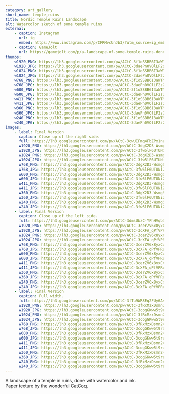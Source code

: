 ```yaml
---
category: art_gallery
short_name: temple_ruins
title: Nordic Temple Ruins Landscape
alt: Watercolor sketch of some temple ruins
external:
    - caption: Instagram
      url: ig
      embed: https://www.instagram.com/p/CFRMvcUnJb3/?utm_source=ig_embed&amp;utm_campaign=loading
    - caption: GameJolt
      url: https://gamejolt.com/p/a-landscape-of-some-temple-ruins-done-with-watercolor-and-ink-pap-fqxcd4fv
thumbs:
    w1920_PNG: https://lh3.googleusercontent.com/pw/ACtC-3f1oSSBB6I3aWTM2p4Jtbxow8DOZhaiv1AA8e_qs9NJuSuzDAVOVC7xuWuP8DIIknLBZgYoSPMeiRcjEpCbdqatH9Y-Xdw0RiI8qwzUtyesKWj4-d8nyVeB4LIkDJRArWQNQb6iA66qZhRmddu7mfhX=w355
    w1920_JPG: https://lh3.googleusercontent.com/pw/ACtC-3daePn0VOlLF2z2lNnavjwJG_kSvvjS_5zA1DmdM3HoLkovuy66E3ja73Sr2wTz7JihBBLNfGVxTwDfe3oNQNo4AOMdqn0HJ_ZFaGUyS4RWC2JE6UcPbsqrlJFeOds2Tlxlk4QRMsFmpzJejwBuZzhJ=w355
    w1024_PNG: https://lh3.googleusercontent.com/pw/ACtC-3f1oSSBB6I3aWTM2p4Jtbxow8DOZhaiv1AA8e_qs9NJuSuzDAVOVC7xuWuP8DIIknLBZgYoSPMeiRcjEpCbdqatH9Y-Xdw0RiI8qwzUtyesKWj4-d8nyVeB4LIkDJRArWQNQb6iA66qZhRmddu7mfhX=w284
    w1024_JPG: https://lh3.googleusercontent.com/pw/ACtC-3daePn0VOlLF2z2lNnavjwJG_kSvvjS_5zA1DmdM3HoLkovuy66E3ja73Sr2wTz7JihBBLNfGVxTwDfe3oNQNo4AOMdqn0HJ_ZFaGUyS4RWC2JE6UcPbsqrlJFeOds2Tlxlk4QRMsFmpzJejwBuZzhJ=w284
    w768_PNG: https://lh3.googleusercontent.com/pw/ACtC-3f1oSSBB6I3aWTM2p4Jtbxow8DOZhaiv1AA8e_qs9NJuSuzDAVOVC7xuWuP8DIIknLBZgYoSPMeiRcjEpCbdqatH9Y-Xdw0RiI8qwzUtyesKWj4-d8nyVeB4LIkDJRArWQNQb6iA66qZhRmddu7mfhX=w213
    w768_JPG: https://lh3.googleusercontent.com/pw/ACtC-3daePn0VOlLF2z2lNnavjwJG_kSvvjS_5zA1DmdM3HoLkovuy66E3ja73Sr2wTz7JihBBLNfGVxTwDfe3oNQNo4AOMdqn0HJ_ZFaGUyS4RWC2JE6UcPbsqrlJFeOds2Tlxlk4QRMsFmpzJejwBuZzhJ=w213
    w600_PNG: https://lh3.googleusercontent.com/pw/ACtC-3f1oSSBB6I3aWTM2p4Jtbxow8DOZhaiv1AA8e_qs9NJuSuzDAVOVC7xuWuP8DIIknLBZgYoSPMeiRcjEpCbdqatH9Y-Xdw0RiI8qwzUtyesKWj4-d8nyVeB4LIkDJRArWQNQb6iA66qZhRmddu7mfhX=w166
    w600_JPG: https://lh3.googleusercontent.com/pw/ACtC-3daePn0VOlLF2z2lNnavjwJG_kSvvjS_5zA1DmdM3HoLkovuy66E3ja73Sr2wTz7JihBBLNfGVxTwDfe3oNQNo4AOMdqn0HJ_ZFaGUyS4RWC2JE6UcPbsqrlJFeOds2Tlxlk4QRMsFmpzJejwBuZzhJ=w166
    w411_PNG: https://lh3.googleusercontent.com/pw/ACtC-3f1oSSBB6I3aWTM2p4Jtbxow8DOZhaiv1AA8e_qs9NJuSuzDAVOVC7xuWuP8DIIknLBZgYoSPMeiRcjEpCbdqatH9Y-Xdw0RiI8qwzUtyesKWj4-d8nyVeB4LIkDJRArWQNQb6iA66qZhRmddu7mfhX=w114
    w411_JPG: https://lh3.googleusercontent.com/pw/ACtC-3daePn0VOlLF2z2lNnavjwJG_kSvvjS_5zA1DmdM3HoLkovuy66E3ja73Sr2wTz7JihBBLNfGVxTwDfe3oNQNo4AOMdqn0HJ_ZFaGUyS4RWC2JE6UcPbsqrlJFeOds2Tlxlk4QRMsFmpzJejwBuZzhJ=w114
    w360_PNG: https://lh3.googleusercontent.com/pw/ACtC-3f1oSSBB6I3aWTM2p4Jtbxow8DOZhaiv1AA8e_qs9NJuSuzDAVOVC7xuWuP8DIIknLBZgYoSPMeiRcjEpCbdqatH9Y-Xdw0RiI8qwzUtyesKWj4-d8nyVeB4LIkDJRArWQNQb6iA66qZhRmddu7mfhX=w100
    w360_JPG: https://lh3.googleusercontent.com/pw/ACtC-3daePn0VOlLF2z2lNnavjwJG_kSvvjS_5zA1DmdM3HoLkovuy66E3ja73Sr2wTz7JihBBLNfGVxTwDfe3oNQNo4AOMdqn0HJ_ZFaGUyS4RWC2JE6UcPbsqrlJFeOds2Tlxlk4QRMsFmpzJejwBuZzhJ=w100
    w240_PNG: https://lh3.googleusercontent.com/pw/ACtC-3f1oSSBB6I3aWTM2p4Jtbxow8DOZhaiv1AA8e_qs9NJuSuzDAVOVC7xuWuP8DIIknLBZgYoSPMeiRcjEpCbdqatH9Y-Xdw0RiI8qwzUtyesKWj4-d8nyVeB4LIkDJRArWQNQb6iA66qZhRmddu7mfhX=w66
    w240_JPG: https://lh3.googleusercontent.com/pw/ACtC-3daePn0VOlLF2z2lNnavjwJG_kSvvjS_5zA1DmdM3HoLkovuy66E3ja73Sr2wTz7JihBBLNfGVxTwDfe3oNQNo4AOMdqn0HJ_ZFaGUyS4RWC2JE6UcPbsqrlJFeOds2Tlxlk4QRMsFmpzJejwBuZzhJ=w66
images:
    - label: Final Version
      caption: Close up of the right side.
      full: https://lh3.googleusercontent.com/pw/ACtC-3cwUIFmq4FbZPx1nayL5r27iVLySdgT-_85qp5IdWn5VPN6nOVWlzpYxHOgWIqb7SwUvB33D5wgV6zQAEzVk9AF_s22onL6wdav6lu3PRmKAWUV3Dou8rP3z6lfBrDKb_d3OWVjlJyv6aMQZM4XzdWn=w1080
      w1920_PNG: https://lh3.googleusercontent.com/pw/ACtC-3dgX2D3-WsmgSngyWqMUaLvrKljzOdKKq4ZhcvMiKU7lTRnEmtNVd39QH1AzIfBuL6dQYYK5rLnDaFe7hYqbU7gkFhjxkqtEq00SmR_XWJNw1eJVUATMkXIMBoH4a1ASDR8GE7iQrhwkw297mcywtrW=w850
      w1920_JPG: https://lh3.googleusercontent.com/pw/ACtC-3fw5lF6UTUNiZU_R5RiPWwrvkDlStyR8ETyymnGzqYRfoeIEyRwB9zB4EzZOaoRpvAH6yPcSjRuZFepP7s71xqshjcHZ__llDetMdSZxLYblQaZ56sqfQPC_hQcfDes-_YEMPIxZi9HnkubxdQ6V1OJ=w850
      w1024_PNG: https://lh3.googleusercontent.com/pw/ACtC-3dgX2D3-WsmgSngyWqMUaLvrKljzOdKKq4ZhcvMiKU7lTRnEmtNVd39QH1AzIfBuL6dQYYK5rLnDaFe7hYqbU7gkFhjxkqtEq00SmR_XWJNw1eJVUATMkXIMBoH4a1ASDR8GE7iQrhwkw297mcywtrW=w711
      w1024_JPG: https://lh3.googleusercontent.com/pw/ACtC-3fw5lF6UTUNiZU_R5RiPWwrvkDlStyR8ETyymnGzqYRfoeIEyRwB9zB4EzZOaoRpvAH6yPcSjRuZFepP7s71xqshjcHZ__llDetMdSZxLYblQaZ56sqfQPC_hQcfDes-_YEMPIxZi9HnkubxdQ6V1OJ=w711
      w768_PNG: https://lh3.googleusercontent.com/pw/ACtC-3dgX2D3-WsmgSngyWqMUaLvrKljzOdKKq4ZhcvMiKU7lTRnEmtNVd39QH1AzIfBuL6dQYYK5rLnDaFe7hYqbU7gkFhjxkqtEq00SmR_XWJNw1eJVUATMkXIMBoH4a1ASDR8GE7iQrhwkw297mcywtrW=w533
      w768_JPG: https://lh3.googleusercontent.com/pw/ACtC-3fw5lF6UTUNiZU_R5RiPWwrvkDlStyR8ETyymnGzqYRfoeIEyRwB9zB4EzZOaoRpvAH6yPcSjRuZFepP7s71xqshjcHZ__llDetMdSZxLYblQaZ56sqfQPC_hQcfDes-_YEMPIxZi9HnkubxdQ6V1OJ=w533
      w600_PNG: https://lh3.googleusercontent.com/pw/ACtC-3dgX2D3-WsmgSngyWqMUaLvrKljzOdKKq4ZhcvMiKU7lTRnEmtNVd39QH1AzIfBuL6dQYYK5rLnDaFe7hYqbU7gkFhjxkqtEq00SmR_XWJNw1eJVUATMkXIMBoH4a1ASDR8GE7iQrhwkw297mcywtrW=w416
      w600_JPG: https://lh3.googleusercontent.com/pw/ACtC-3fw5lF6UTUNiZU_R5RiPWwrvkDlStyR8ETyymnGzqYRfoeIEyRwB9zB4EzZOaoRpvAH6yPcSjRuZFepP7s71xqshjcHZ__llDetMdSZxLYblQaZ56sqfQPC_hQcfDes-_YEMPIxZi9HnkubxdQ6V1OJ=w416
      w411_PNG: https://lh3.googleusercontent.com/pw/ACtC-3dgX2D3-WsmgSngyWqMUaLvrKljzOdKKq4ZhcvMiKU7lTRnEmtNVd39QH1AzIfBuL6dQYYK5rLnDaFe7hYqbU7gkFhjxkqtEq00SmR_XWJNw1eJVUATMkXIMBoH4a1ASDR8GE7iQrhwkw297mcywtrW=w285
      w411_JPG: https://lh3.googleusercontent.com/pw/ACtC-3fw5lF6UTUNiZU_R5RiPWwrvkDlStyR8ETyymnGzqYRfoeIEyRwB9zB4EzZOaoRpvAH6yPcSjRuZFepP7s71xqshjcHZ__llDetMdSZxLYblQaZ56sqfQPC_hQcfDes-_YEMPIxZi9HnkubxdQ6V1OJ=w285
      w360_PNG: https://lh3.googleusercontent.com/pw/ACtC-3dgX2D3-WsmgSngyWqMUaLvrKljzOdKKq4ZhcvMiKU7lTRnEmtNVd39QH1AzIfBuL6dQYYK5rLnDaFe7hYqbU7gkFhjxkqtEq00SmR_XWJNw1eJVUATMkXIMBoH4a1ASDR8GE7iQrhwkw297mcywtrW=w250
      w360_JPG: https://lh3.googleusercontent.com/pw/ACtC-3fw5lF6UTUNiZU_R5RiPWwrvkDlStyR8ETyymnGzqYRfoeIEyRwB9zB4EzZOaoRpvAH6yPcSjRuZFepP7s71xqshjcHZ__llDetMdSZxLYblQaZ56sqfQPC_hQcfDes-_YEMPIxZi9HnkubxdQ6V1OJ=w250
      w240_PNG: https://lh3.googleusercontent.com/pw/ACtC-3dgX2D3-WsmgSngyWqMUaLvrKljzOdKKq4ZhcvMiKU7lTRnEmtNVd39QH1AzIfBuL6dQYYK5rLnDaFe7hYqbU7gkFhjxkqtEq00SmR_XWJNw1eJVUATMkXIMBoH4a1ASDR8GE7iQrhwkw297mcywtrW=w166
      w240_JPG: https://lh3.googleusercontent.com/pw/ACtC-3fw5lF6UTUNiZU_R5RiPWwrvkDlStyR8ETyymnGzqYRfoeIEyRwB9zB4EzZOaoRpvAH6yPcSjRuZFepP7s71xqshjcHZ__llDetMdSZxLYblQaZ56sqfQPC_hQcfDes-_YEMPIxZi9HnkubxdQ6V1OJ=w166
    - label: Final Version
      caption: Close up of the left side.
      full: https://lh3.googleusercontent.com/pw/ACtC-3dmsUbzC-YFhHVqb3WEzOEfRqVZcakV_oIU-klbU4bn7Te3cHkKrKKfAAXzYvuHc-qk4UTYHmpeYAr12JPVZj3qnnbtnKnsbz9B5ZhoJddVhSXyDINzXrA0LORHJFTvmKuaBlfLB6oOLemXX1eQof48=w1080
      w1920_PNG: https://lh3.googleusercontent.com/pw/ACtC-3cerZV6x8yxCxNofQwQhouzNkEWUvAK0yR5_UQs7FdVMeFtwRbf-7cBv_MBf7MwOT79L8HzyjJBprbnNdQwdWn75-_aoQP0TnDUX4IViqQPxmvD8P8bpuSrH_H7xGekWc4H-yVM7Cd3_BEde9VaYkcL=w850
      w1920_JPG: https://lh3.googleusercontent.com/pw/ACtC-3cXFA_qPfVPRuAdcWh4mdpXuxG4Zn3rm65PQ4YDCvDZYqChxr12je4UQGOsXtO-aHeL-T-vR18ZBy01mYLFc-xoaojUu0PwK6nxbtAlEOS2heC47lYw76_KdIYXIrmzftJ3CgKI6YUrvy-1z37ePvhT=w850
      w1024_PNG: https://lh3.googleusercontent.com/pw/ACtC-3cerZV6x8yxCxNofQwQhouzNkEWUvAK0yR5_UQs7FdVMeFtwRbf-7cBv_MBf7MwOT79L8HzyjJBprbnNdQwdWn75-_aoQP0TnDUX4IViqQPxmvD8P8bpuSrH_H7xGekWc4H-yVM7Cd3_BEde9VaYkcL=w711
      w1024_JPG: https://lh3.googleusercontent.com/pw/ACtC-3cXFA_qPfVPRuAdcWh4mdpXuxG4Zn3rm65PQ4YDCvDZYqChxr12je4UQGOsXtO-aHeL-T-vR18ZBy01mYLFc-xoaojUu0PwK6nxbtAlEOS2heC47lYw76_KdIYXIrmzftJ3CgKI6YUrvy-1z37ePvhT=w711
      w768_PNG: https://lh3.googleusercontent.com/pw/ACtC-3cerZV6x8yxCxNofQwQhouzNkEWUvAK0yR5_UQs7FdVMeFtwRbf-7cBv_MBf7MwOT79L8HzyjJBprbnNdQwdWn75-_aoQP0TnDUX4IViqQPxmvD8P8bpuSrH_H7xGekWc4H-yVM7Cd3_BEde9VaYkcL=w533
      w768_JPG: https://lh3.googleusercontent.com/pw/ACtC-3cXFA_qPfVPRuAdcWh4mdpXuxG4Zn3rm65PQ4YDCvDZYqChxr12je4UQGOsXtO-aHeL-T-vR18ZBy01mYLFc-xoaojUu0PwK6nxbtAlEOS2heC47lYw76_KdIYXIrmzftJ3CgKI6YUrvy-1z37ePvhT=w533
      w600_PNG: https://lh3.googleusercontent.com/pw/ACtC-3cerZV6x8yxCxNofQwQhouzNkEWUvAK0yR5_UQs7FdVMeFtwRbf-7cBv_MBf7MwOT79L8HzyjJBprbnNdQwdWn75-_aoQP0TnDUX4IViqQPxmvD8P8bpuSrH_H7xGekWc4H-yVM7Cd3_BEde9VaYkcL=w416
      w600_JPG: https://lh3.googleusercontent.com/pw/ACtC-3cXFA_qPfVPRuAdcWh4mdpXuxG4Zn3rm65PQ4YDCvDZYqChxr12je4UQGOsXtO-aHeL-T-vR18ZBy01mYLFc-xoaojUu0PwK6nxbtAlEOS2heC47lYw76_KdIYXIrmzftJ3CgKI6YUrvy-1z37ePvhT=w416
      w411_PNG: https://lh3.googleusercontent.com/pw/ACtC-3cerZV6x8yxCxNofQwQhouzNkEWUvAK0yR5_UQs7FdVMeFtwRbf-7cBv_MBf7MwOT79L8HzyjJBprbnNdQwdWn75-_aoQP0TnDUX4IViqQPxmvD8P8bpuSrH_H7xGekWc4H-yVM7Cd3_BEde9VaYkcL=w285
      w411_JPG: https://lh3.googleusercontent.com/pw/ACtC-3cXFA_qPfVPRuAdcWh4mdpXuxG4Zn3rm65PQ4YDCvDZYqChxr12je4UQGOsXtO-aHeL-T-vR18ZBy01mYLFc-xoaojUu0PwK6nxbtAlEOS2heC47lYw76_KdIYXIrmzftJ3CgKI6YUrvy-1z37ePvhT=w285
      w360_PNG: https://lh3.googleusercontent.com/pw/ACtC-3cerZV6x8yxCxNofQwQhouzNkEWUvAK0yR5_UQs7FdVMeFtwRbf-7cBv_MBf7MwOT79L8HzyjJBprbnNdQwdWn75-_aoQP0TnDUX4IViqQPxmvD8P8bpuSrH_H7xGekWc4H-yVM7Cd3_BEde9VaYkcL=w250
      w360_JPG: https://lh3.googleusercontent.com/pw/ACtC-3cXFA_qPfVPRuAdcWh4mdpXuxG4Zn3rm65PQ4YDCvDZYqChxr12je4UQGOsXtO-aHeL-T-vR18ZBy01mYLFc-xoaojUu0PwK6nxbtAlEOS2heC47lYw76_KdIYXIrmzftJ3CgKI6YUrvy-1z37ePvhT=w250
      w240_PNG: https://lh3.googleusercontent.com/pw/ACtC-3cerZV6x8yxCxNofQwQhouzNkEWUvAK0yR5_UQs7FdVMeFtwRbf-7cBv_MBf7MwOT79L8HzyjJBprbnNdQwdWn75-_aoQP0TnDUX4IViqQPxmvD8P8bpuSrH_H7xGekWc4H-yVM7Cd3_BEde9VaYkcL=w166
      w240_JPG: https://lh3.googleusercontent.com/pw/ACtC-3cXFA_qPfVPRuAdcWh4mdpXuxG4Zn3rm65PQ4YDCvDZYqChxr12je4UQGOsXtO-aHeL-T-vR18ZBy01mYLFc-xoaojUu0PwK6nxbtAlEOS2heC47lYw76_KdIYXIrmzftJ3CgKI6YUrvy-1z37ePvhT=w166
    - label: Final Version
      caption: Full width.
      full: https://lh3.googleusercontent.com/pw/ACtC-3fTu9WR8Eq2FUy6AswNr8Fd_RS41Q6Fz8186dHshU-8OYoAFuDjf286HhXI4QPqgzIMFgHtJG--M1ohXP6weq6G5PHdBPU2o2DonyN7zfo5e33zhECd158WRIYf242SpL-1LkHXVh2y1SSS9X2fNcHh=w1080
      w1920_PNG: https://lh3.googleusercontent.com/pw/ACtC-3fRxMzxDsmn24eg08w65uPPXpl_JwPWznph-CF-ClCbHyK1H1u_21FkszW5N4CEJ6EyvBblOhK6ekWaVOxQbei81WqnaNTor4pbFd2Kl-Dce8TOm03-Yt1nCPybM1wduuf5x5COldRRKcjhGCEyOq7n=w850
      w1920_JPG: https://lh3.googleusercontent.com/pw/ACtC-3cogGKww5t9raAu_RwjYtgz9wzDGMzxpcSK_1v3qd4iaiT20pO1t2gI9wN4QJi9AYRJs2a6Z1k7qLnLLIg8Bd-S0G_t36qDFhiowZx_38mak7Mx7xdA75weLeipwUO8BR0j2OBtHSlSaXKUggzkuEIT=w850
      w1024_PNG: https://lh3.googleusercontent.com/pw/ACtC-3fRxMzxDsmn24eg08w65uPPXpl_JwPWznph-CF-ClCbHyK1H1u_21FkszW5N4CEJ6EyvBblOhK6ekWaVOxQbei81WqnaNTor4pbFd2Kl-Dce8TOm03-Yt1nCPybM1wduuf5x5COldRRKcjhGCEyOq7n=w711
      w1024_JPG: https://lh3.googleusercontent.com/pw/ACtC-3cogGKww5t9raAu_RwjYtgz9wzDGMzxpcSK_1v3qd4iaiT20pO1t2gI9wN4QJi9AYRJs2a6Z1k7qLnLLIg8Bd-S0G_t36qDFhiowZx_38mak7Mx7xdA75weLeipwUO8BR0j2OBtHSlSaXKUggzkuEIT=w711
      w768_PNG: https://lh3.googleusercontent.com/pw/ACtC-3fRxMzxDsmn24eg08w65uPPXpl_JwPWznph-CF-ClCbHyK1H1u_21FkszW5N4CEJ6EyvBblOhK6ekWaVOxQbei81WqnaNTor4pbFd2Kl-Dce8TOm03-Yt1nCPybM1wduuf5x5COldRRKcjhGCEyOq7n=w533
      w768_JPG: https://lh3.googleusercontent.com/pw/ACtC-3cogGKww5t9raAu_RwjYtgz9wzDGMzxpcSK_1v3qd4iaiT20pO1t2gI9wN4QJi9AYRJs2a6Z1k7qLnLLIg8Bd-S0G_t36qDFhiowZx_38mak7Mx7xdA75weLeipwUO8BR0j2OBtHSlSaXKUggzkuEIT=w533
      w600_PNG: https://lh3.googleusercontent.com/pw/ACtC-3fRxMzxDsmn24eg08w65uPPXpl_JwPWznph-CF-ClCbHyK1H1u_21FkszW5N4CEJ6EyvBblOhK6ekWaVOxQbei81WqnaNTor4pbFd2Kl-Dce8TOm03-Yt1nCPybM1wduuf5x5COldRRKcjhGCEyOq7n=w416
      w600_JPG: https://lh3.googleusercontent.com/pw/ACtC-3cogGKww5t9raAu_RwjYtgz9wzDGMzxpcSK_1v3qd4iaiT20pO1t2gI9wN4QJi9AYRJs2a6Z1k7qLnLLIg8Bd-S0G_t36qDFhiowZx_38mak7Mx7xdA75weLeipwUO8BR0j2OBtHSlSaXKUggzkuEIT=w416
      w411_PNG: https://lh3.googleusercontent.com/pw/ACtC-3fRxMzxDsmn24eg08w65uPPXpl_JwPWznph-CF-ClCbHyK1H1u_21FkszW5N4CEJ6EyvBblOhK6ekWaVOxQbei81WqnaNTor4pbFd2Kl-Dce8TOm03-Yt1nCPybM1wduuf5x5COldRRKcjhGCEyOq7n=w285
      w411_JPG: https://lh3.googleusercontent.com/pw/ACtC-3cogGKww5t9raAu_RwjYtgz9wzDGMzxpcSK_1v3qd4iaiT20pO1t2gI9wN4QJi9AYRJs2a6Z1k7qLnLLIg8Bd-S0G_t36qDFhiowZx_38mak7Mx7xdA75weLeipwUO8BR0j2OBtHSlSaXKUggzkuEIT=w285
      w360_PNG: https://lh3.googleusercontent.com/pw/ACtC-3fRxMzxDsmn24eg08w65uPPXpl_JwPWznph-CF-ClCbHyK1H1u_21FkszW5N4CEJ6EyvBblOhK6ekWaVOxQbei81WqnaNTor4pbFd2Kl-Dce8TOm03-Yt1nCPybM1wduuf5x5COldRRKcjhGCEyOq7n=w250
      w360_JPG: https://lh3.googleusercontent.com/pw/ACtC-3cogGKww5t9raAu_RwjYtgz9wzDGMzxpcSK_1v3qd4iaiT20pO1t2gI9wN4QJi9AYRJs2a6Z1k7qLnLLIg8Bd-S0G_t36qDFhiowZx_38mak7Mx7xdA75weLeipwUO8BR0j2OBtHSlSaXKUggzkuEIT=w250
      w240_PNG: https://lh3.googleusercontent.com/pw/ACtC-3fRxMzxDsmn24eg08w65uPPXpl_JwPWznph-CF-ClCbHyK1H1u_21FkszW5N4CEJ6EyvBblOhK6ekWaVOxQbei81WqnaNTor4pbFd2Kl-Dce8TOm03-Yt1nCPybM1wduuf5x5COldRRKcjhGCEyOq7n=w166
      w240_JPG: https://lh3.googleusercontent.com/pw/ACtC-3cogGKww5t9raAu_RwjYtgz9wzDGMzxpcSK_1v3qd4iaiT20pO1t2gI9wN4QJi9AYRJs2a6Z1k7qLnLLIg8Bd-S0G_t36qDFhiowZx_38mak7Mx7xdA75weLeipwUO8BR0j2OBtHSlSaXKUggzkuEIT=w166
---
```


A landscape of a temple in ruins, done with watercolor and ink.  
Paper texture by the wonderful [CatCoq](https://www.instagram.com/catcoq/).
